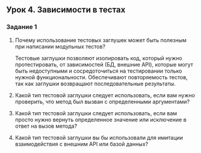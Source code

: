 ## Урок 4. Зависимости в тестах

### Задание 1

1) Почему использование тестовых заглушек может быть полезным при написании модульных тестов?

   Тестовые заглушки позволяют изолировать код, который нужно протестировать, от зависимостей (БД, внешние API), которые
   могут быть недоступными и сосредоточиться на тестировании только нужной функциональности. Обеспечивают повторяемость
   тестов, так как заглушки возвращают последовательные результаты.

2) Какой тип тестовой заглушки следует использовать, если вам нужно проверить, что метод был вызван с определенными
   аргументами?

3) Какой тип тестовой заглушки следует использовать, если вам просто нужно вернуть определенное значение или исключение
   в ответ на вызов метода?

4) Какой тип тестовой заглушки вы бы использовали для имитации взаимодействия с внешним API или базой данных?